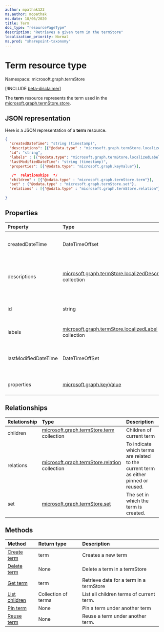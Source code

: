 ```yaml
---
author: mpathak123
ms.author: mopathak
ms.date: 18/06/2020
title: Term
doc_type: "resourcePageType"
description: "Retrieves a given term in the termStore"
localization_priority: Normal
ms.prod: "sharepoint-taxonomy"
---
```

# Term resource type

Namespace: microsoft.graph.termStore

[!INCLUDE [beta-disclaimer](../../includes/beta-disclaimer.md)]

The **term** resource represents the term used in the [microsoft.graph.termStore.store].


## JSON representation

Here is a JSON representation of a **term** resource.

```json
{
  "createdDateTime": "string (timestamp)",  
  "descriptions": [{"@odata.type" : "microsoft.graph.termStore.localizedDescription"}],
  "id": "string",  
  "labels" : [{"@odata.type": "microsoft.graph.termStore.localizedLabel"}],
  "lastModifiedDateTime": "string (timestamp)",
  "properties": [{"@odata.type": "microsoft.graph.keyValue"}],

   /*  relationships  */
  "children" : [{"@odata.type" : "microsoft.graph.termStore.term"}],
  "set" : {"@odata.type" : "microsoft.graph.termStore.set"}, 
  "relations" : [{"@odata.type" : "microsoft.graph.termStore.relation"}],  
  
}
```


## Properties

| Property             | Type               | Description
|:---------------------|:-------------------|:------------------------------------
| createdDateTime      | DateTimeOffset     | Date and time of term creation. Read-only.
| descriptions          | [microsoft.graph.termStore.localizedDescription] collection            | Description about term that is dependent on the languageTag.
| id                   | string             | Unique identifier of term. Read-Only.
| labels                | [microsoft.graph.termStore.localizedLabel][] collection          | Label meta-data for a term.
| lastModifiedDateTime | DateTimeOffSet     | Last date and time of term modification. Read-only
| properties       | [microsoft.graph.keyValue][] | Collection of properties on the term.

## Relationships
| Relationship       | Type                        | Description
|:-------------------|:----------------------------|:--------------------------
| children           | [microsoft.graph.termStore.term][] collection | Children of current term
| relations          | [microsoft.graph.termStore.relation] collection | To indicate which terms are related to the current term as either pinned or reused.  
| set              | [microsoft.graph.termStore.set]                | The set in which the term is created.

## Methods

| Method                                                   | Return type       |    Description
|:---------------------------------------------------------|:------------------|:---------------------
| [Create term](../api/term-post.md)                      | term | Creates a new term
| [Delete term](../api/term-delete.md)                     | None | Delete a term in a termStore
| [Get term](../api/term-get.md)                           | term | Retrieve data for a term in a termStore
| [List children](../api/term-children.md)             | Collection of terms | List all children terms of current term. 
| [Pin term](../api/term-pin.md)                        | None | Pin a term under another term
| [Reuse term](../api/term-reuse.md)                        | None | Reuse a term under another term.


[microsoft.graph.termStore.localizedLabel]: termLocalizedLabelFacet.md
[microsoft.graph.termStore.term]: term.md
[microsoft.graph.termStore.set]: termSet.md
[microsoft.graph.termStore.relation]: termRelation.md
[microsoft.graph.termStore.localizedDescription]: termLocalizedDescriptionFacet.md
[microsoft.graph.keyValue]: keyValue.md
[microsoft.graph.termStore.store]: termStore.md

<!--
{
  "type": "#page.annotation",
  "description": "Term is the entity used for tagging in termStore",
  "keywords": "term,facet,resource",
  "section": "documentation",
  "tocPath": "Terms",
  "tocBookmarks": {
    "Resources/termStore.term": "#"
  },
  "suppressions": []
}
-->

